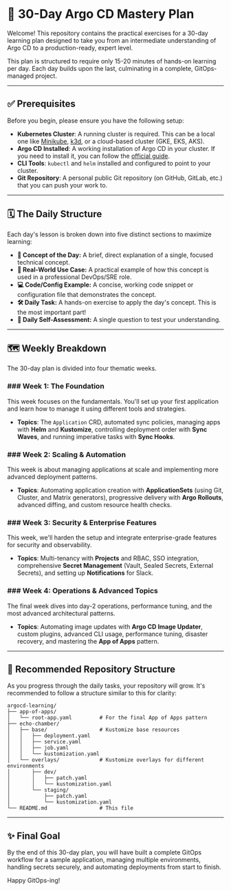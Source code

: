 # 🚀 30-Day Argo CD Mastery Plan

Welcome! This repository contains the practical exercises for a 30-day learning plan designed to take you from an intermediate understanding of Argo CD to a production-ready, expert level.

This plan is structured to require only 15-20 minutes of hands-on learning per day. Each day builds upon the last, culminating in a complete, GitOps-managed project.

---
## ✅ Prerequisites

Before you begin, please ensure you have the following setup:

* **Kubernetes Cluster**: A running cluster is required. This can be a local one like [Minikube](https://minikube.sigs.k8s.io/docs/start/), [k3d](https://k3d.io/), or a cloud-based cluster (GKE, EKS, AKS).
* **Argo CD Installed**: A working installation of Argo CD in your cluster. If you need to install it, you can follow the [official guide](https://argo-cd.readthedocs.io/en/stable/getting_started/).
* **CLI Tools**: `kubectl` and `helm` installed and configured to point to your cluster.
* **Git Repository**: A personal public Git repository (on GitHub, GitLab, etc.) that you can push your work to.

---
## 🗓️ The Daily Structure

Each day's lesson is broken down into five distinct sections to maximize learning:

* **🧠 Concept of the Day:** A brief, direct explanation of a single, focused technical concept.
* **💼 Real-World Use Case:** A practical example of how this concept is used in a professional DevOps/SRE role.
* **💻 Code/Config Example:** A concise, working code snippet or configuration file that demonstrates the concept.
* **🛠️ Daily Task:** A hands-on exercise to apply the day's concept. This is the most important part!
* **🤔 Daily Self-Assessment:** A single question to test your understanding.

---
## 🗺️ Weekly Breakdown

The 30-day plan is divided into four thematic weeks.

### ### Week 1: The Foundation
This week focuses on the fundamentals. You'll set up your first application and learn how to manage it using different tools and strategies.
* **Topics**: The `Application` CRD, automated sync policies, managing apps with **Helm** and **Kustomize**, controlling deployment order with **Sync Waves**, and running imperative tasks with **Sync Hooks**.

### ### Week 2: Scaling & Automation
This week is about managing applications at scale and implementing more advanced deployment patterns.
* **Topics**: Automating application creation with **ApplicationSets** (using Git, Cluster, and Matrix generators), progressive delivery with **Argo Rollouts**, advanced diffing, and custom resource health checks.

### ### Week 3: Security & Enterprise Features
This week, we'll harden the setup and integrate enterprise-grade features for security and observability.
* **Topics**: Multi-tenancy with **Projects** and RBAC, SSO integration, comprehensive **Secret Management** (Vault, Sealed Secrets, External Secrets), and setting up **Notifications** for Slack.

### ### Week 4: Operations & Advanced Topics
The final week dives into day-2 operations, performance tuning, and the most advanced architectural patterns.
* **Topics**: Automating image updates with **Argo CD Image Updater**, custom plugins, advanced CLI usage, performance tuning, disaster recovery, and mastering the **App of Apps** pattern.

---
## 📂 Recommended Repository Structure

As you progress through the daily tasks, your repository will grow. It's recommended to follow a structure similar to this for clarity:
```
argocd-learning/
├── app-of-apps/
│   └── root-app.yaml         # For the final App of Apps pattern
├── echo-chamber/
│   ├── base/                 # Kustomize base resources
│   │   ├── deployment.yaml
│   │   ├── service.yaml
│   │   ├── job.yaml
│   │   └── kustomization.yaml
│   └── overlays/             # Kustomize overlays for different environments
│       ├── dev/
│       │   ├── patch.yaml
│       │   └── kustomization.yaml
│       └── staging/
│           ├── patch.yaml
│           └── kustomization.yaml
└── README.md                 # This file
```
---
## ✨ Final Goal

By the end of this 30-day plan, you will have built a complete GitOps workflow for a sample application, managing multiple environments, handling secrets securely, and automating deployments from start to finish.

Happy GitOps-ing!
